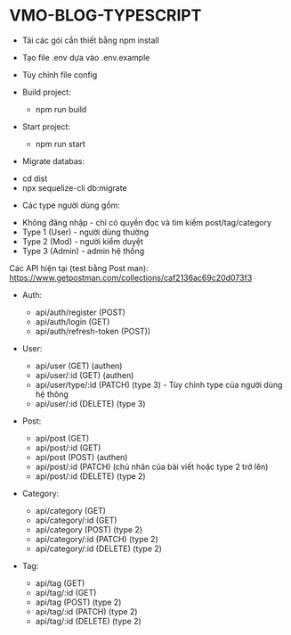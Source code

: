 # VMO-BLOG-TYPESCRIPT

- Tải các gói cần thiết bằng npm install 
- Tạo file .env dựa vào .env.example
- Tùy chỉnh file config

- Build project:
  + npm run build
- Start project: 
  + npm run start

- Migrate databas:
+ cd dist
+ npx sequelize-cli db:migrate


- Các type người dùng gồm:
+ Không đăng nhập - chỉ có quyền đọc và tìm kiếm post/tag/category
+ Type 1 (User) - người dùng thường
+ Type 2 (Mod) - người kiểm duyệt
+ Type 3 (Admin) - admin hệ thống

Các API hiện tại (test bằng Post man): https://www.getpostman.com/collections/caf2136ac69c20d073f3
- Auth:
  + api/auth/register (POST)
  + api/auth/login (GET)
  + api/auth/refresh-token (POST))

- User:
  + api/user (GET) (authen)
  + api/user/:id (GET) (authen)
  + api/user/type/:id (PATCH) (type 3) - Tùy chỉnh type của người dùng hệ thông
  + api/user/:id (DELETE) (type 3)

- Post:
  + api/post (GET) 
  + api/post/:id (GET)  
  + api/post (POST) (authen)
  + api/post/:id (PATCH)  (chủ nhân của bài viết hoặc type 2 trở lên)
  + api/post/:id (DELETE)  (type 2)

- Category:
  + api/category (GET) 
  + api/category/:id (GET) 
  + api/category (POST)  (type 2)
  + api/category/:id (PATCH)  (type 2)
  + api/category/:id (DELETE)  (type 2)

- Tag:
  + api/tag (GET) 
  + api/tag/:id (GET) 
  + api/tag (POST)  (type 2)
  + api/tag/:id (PATCH)  (type 2)
  + api/tag/:id (DELETE)  (type 2)

